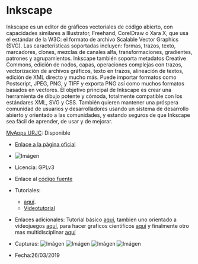 # Inkscape
Inkscape es un editor de gráficos vectoriales de código abierto, con capacidades similares a Illustrator, Freehand, CorelDraw o Xara X, que usa el estándar de la W3C: el formato de archivo Scalable Vector Graphics (SVG). Las características soportadas incluyen: formas, trazos, texto, marcadores, clones, mezclas de canales alfa, transformaciones, gradientes, patrones y agrupamientos. Inkscape también soporta metadatos Creative Commons, edición de nodos, capas, operaciones complejas con trazos, vectorización de archivos gráficos, texto en trazos, alineación de textos, edición de XML directo y mucho más. Puede importar formatos como Postscript, JPEG, PNG, y TIFF y exporta PNG así como muchos formatos basados en vectores.
El objetivo principal de Inkscape es crear una herramienta de dibujo potente y cómoda, totalmente compatible con los estándares XML, SVG y CSS. También quieren mantener una próspera comunidad de usuarios y desarrolladores usando un sistema de desarrollo abierto y orientado a las comunidades, y estando seguros de que Inkscape sea fácil de aprender, de usar y de mejorar. 

[MyApps URJC](https://myapps.urjc.es/): Disponible

* [Enlace a la página oficial](https://inkscape.org/es/)

* ![Imágen](https://media.inkscape.org/static/images/inkscape-logo.svg) 

* Licencia: GPLv3

* Enlace al [código fuente](https://github.com/inkscape/inkscape)

* Tutoriales:
  * [aquí](https://inkscape.org/es/aprende/tutoriales/).
  * [Videotutorial](https://www.youtube.com/playlist?list=PLmJE_P_j3_IeyVEm0vJ_RqTMVOmlhMjH8)

* Enlaces adicionales: Tutorial básico [aquí](https://www.youtube.com/playlist?list=PLqazFFzUAPc5lOQwDoZ4Dw2YSXtO7lWNv), tambien uno orientado a videojuegos [aquí](https://www.youtube.com/playlist?list=PLqqy1bVhjpoRx6TeM7f2oJG7wRGaiez4-), para hacer graficos cientificos [aquí](https://www.youtube.com/playlist?list=PLxtauMB7RON_2tg-mRQTuieFUr29IOKzW) y finalmente otro mas multidisciplinar [aquí](https://www.youtube.com/playlist?list=PLbqj6N0wkuoOjorYCn3SremL3vBcg3sPh)

* Capturas: ![Imágen](https://i1.wp.com/inkscape.es/wp-content/uploads/2018/06/inkscape10.jpg?ssl=1) ![Imágen](https://i2.wp.com/inkscape.es/wp-content/uploads/2018/06/inkscape8.jpg?ssl=1) ![Imágen](https://i1.wp.com/inkscape.es/wp-content/uploads/2018/06/inkscape4.jpg?ssl=1) ![Imágen](https://i1.wp.com/inkscape.es/wp-content/uploads/2018/06/inkscape2.jpg?ssl=1)

* Fecha:26/03/2019